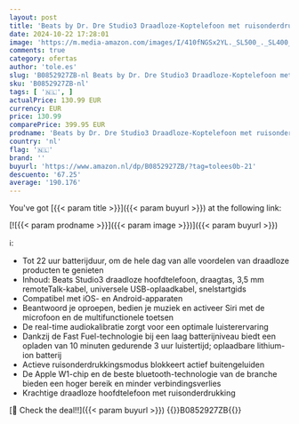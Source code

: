 ```yaml
---
layout: post
title: 'Beats by Dr. Dre Studio3 Draadloze-Koptelefoon met ruisonderdrukking  Beats Skyline Collection  Apple W1-koptelefoonchip  Class 1 Bluetooth  22 uur luisteren  Ombre Grijs  Eén Maat'
date: 2024-10-22 17:28:01
image: 'https://m.media-amazon.com/images/I/410fNGSx2YL._SL500_._SL400_.jpg'
comments: true
category: ofertas
author: 'tole.es'
slug: 'B0852927ZB-nl Beats by Dr. Dre Studio3 Draadloze-Koptelefoon met...'
sku: 'B0852927ZB-nl'
tags: [ '🇳🇱', ]
actualPrice: 130.99 EUR
currency: EUR
price: 130.99
comparePrice: 399.95 EUR
prodname: 'Beats by Dr. Dre Studio3 Draadloze-Koptelefoon met ruisonderdrukking  Beats Skyline Collection  Apple W1-koptelefoonchip  Class 1 Bluetooth  22 uur luisteren  Ombre Grijs  Eén Maat'
country: 'nl'
flag: '🇳🇱'
brand: ''
buyurl: 'https://www.amazon.nl/dp/B0852927ZB/?tag=tolees0b-21'
descuento: '67.25'
average: '190.176'
---
```


You've got [{{< param title >}}]({{< param buyurl >}}) at the following link:

[![{{< param prodname >}}]({{< param image >}})]({{< param buyurl >}})

ℹ️:

- Tot 22 uur batterijduur, om de hele dag van alle voordelen van draadloze producten te genieten
- Inhoud: Beats Studio3 draadloze hoofdtelefoon, draagtas, 3,5 mm remoteTalk-kabel, universele USB-oplaadkabel, snelstartgids
- Compatibel met iOS- en Android-apparaten
- Beantwoord je oproepen, bedien je muziek en activeer Siri met de microfoon en de multifunctionele toetsen
- De real-time audiokalibratie zorgt voor een optimale luisterervaring
- Dankzij de Fast Fuel-technologie bij een laag batterijniveau biedt een opladen van 10 minuten gedurende 3 uur luistertijd; oplaadbare lithium-ion batterij
- Actieve ruisonderdrukkingsmodus blokkeert actief buitengeluiden
- De Apple W1-chip en de beste bluetooth-technologie van de branche bieden een hoger bereik en minder verbindingsverlies
- Krachtige draadloze hoofdtelefoon met ruisonderdrukking

[🛒 Check the deal!!]({{< param buyurl >}})
{{<world>}}B0852927ZB{{</world>}}
